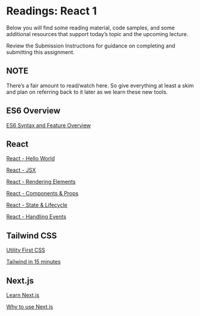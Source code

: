 # Readings: React 1

Below you will find some reading material, code samples, and some additional resources that support today’s topic and the upcoming lecture.

Review the Submission Instructions for guidance on completing and submitting this assignment.

## NOTE

There’s a fair amount to read/watch here. So give everything at least a skim and plan on referring back to it later as we learn these new tools.

## ES6 Overview

[ES6 Syntax and Feature Overview](https://www.taniarascia.com/es6-syntax-and-feature-overview/)

## React

[React - Hello World](https://reactjs.org/docs/hello-world.html)

[React - JSX](https://reactjs.org/docs/introducing-jsx.html)

[React - Rendering Elements](https://reactjs.org/docs/rendering-elements.html)

[React - Components & Props](https://reactjs.org/docs/components-and-props.html)

[React - State & Lifecycle](https://reactjs.org/docs/state-and-lifecycle.html)

[React - Handling Events](https://reactjs.org/docs/handling-events.html)

## Tailwind CSS

[Utility First CSS](https://tailwindcss.com/docs/utility-first)

[Tailwind in 15 minutes](https://www.youtube.com/watch?v=6zIuAyLZPH0)

## Next.js

[Learn Next.js](https://nextjs.org/learn/basics/create-nextjs-app)

[Why to use Next.js](https://www.youtube.com/watch?v=rtgbaKBhdkk)